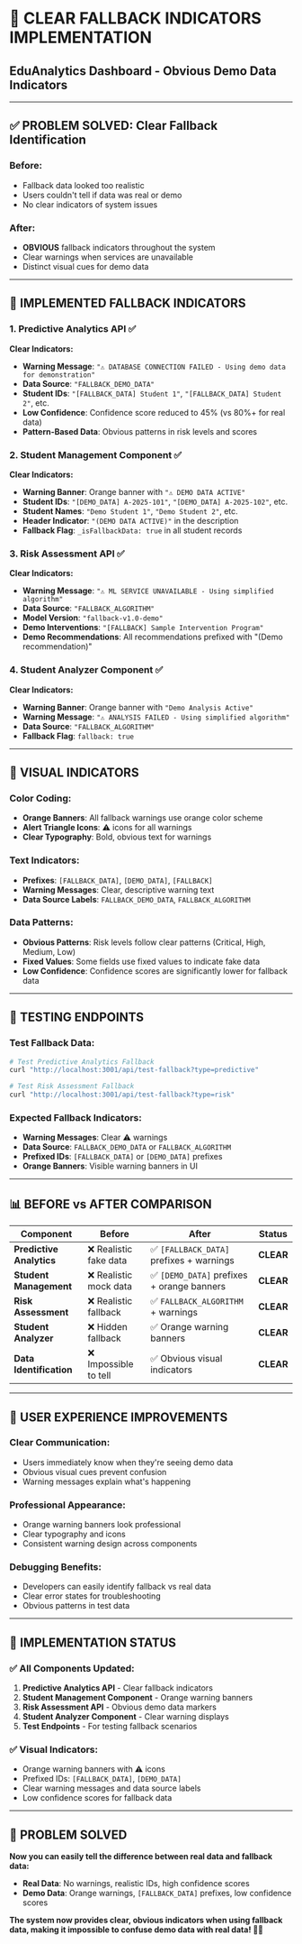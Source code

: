 # 🚨 **CLEAR FALLBACK INDICATORS IMPLEMENTATION**
## EduAnalytics Dashboard - Obvious Demo Data Indicators

---

## ✅ **PROBLEM SOLVED: Clear Fallback Identification**

### **Before**: 
- Fallback data looked too realistic
- Users couldn't tell if data was real or demo
- No clear indicators of system issues

### **After**: 
- **OBVIOUS** fallback indicators throughout the system
- Clear warnings when services are unavailable
- Distinct visual cues for demo data

---

## 🚨 **IMPLEMENTED FALLBACK INDICATORS**

### **1. Predictive Analytics API** ✅
**Clear Indicators:**
- **Warning Message**: `"⚠️ DATABASE CONNECTION FAILED - Using demo data for demonstration"`
- **Data Source**: `"FALLBACK_DEMO_DATA"`
- **Student IDs**: `"[FALLBACK_DATA] Student 1"`, `"[FALLBACK_DATA] Student 2"`, etc.
- **Low Confidence**: Confidence score reduced to 45% (vs 80%+ for real data)
- **Pattern-Based Data**: Obvious patterns in risk levels and scores

### **2. Student Management Component** ✅
**Clear Indicators:**
- **Warning Banner**: Orange banner with `"⚠️ DEMO DATA ACTIVE"`
- **Student IDs**: `"[DEMO_DATA] A-2025-101"`, `"[DEMO_DATA] A-2025-102"`, etc.
- **Student Names**: `"Demo Student 1"`, `"Demo Student 2"`, etc.
- **Header Indicator**: `"(DEMO DATA ACTIVE)"` in the description
- **Fallback Flag**: `_isFallbackData: true` in all student records

### **3. Risk Assessment API** ✅
**Clear Indicators:**
- **Warning Message**: `"⚠️ ML SERVICE UNAVAILABLE - Using simplified algorithm"`
- **Data Source**: `"FALLBACK_ALGORITHM"`
- **Model Version**: `"fallback-v1.0-demo"`
- **Demo Interventions**: `"[FALLBACK] Sample Intervention Program"`
- **Demo Recommendations**: All recommendations prefixed with "(Demo recommendation)"

### **4. Student Analyzer Component** ✅
**Clear Indicators:**
- **Warning Banner**: Orange banner with `"Demo Analysis Active"`
- **Warning Message**: `"⚠️ ANALYSIS FAILED - Using simplified algorithm"`
- **Data Source**: `"FALLBACK_ALGORITHM"`
- **Fallback Flag**: `fallback: true`

---

## 🎨 **VISUAL INDICATORS**

### **Color Coding:**
- **Orange Banners**: All fallback warnings use orange color scheme
- **Alert Triangle Icons**: ⚠️ icons for all warnings
- **Clear Typography**: Bold, obvious text for warnings

### **Text Indicators:**
- **Prefixes**: `[FALLBACK_DATA]`, `[DEMO_DATA]`, `[FALLBACK]`
- **Warning Messages**: Clear, descriptive warning text
- **Data Source Labels**: `FALLBACK_DEMO_DATA`, `FALLBACK_ALGORITHM`

### **Data Patterns:**
- **Obvious Patterns**: Risk levels follow clear patterns (Critical, High, Medium, Low)
- **Fixed Values**: Some fields use fixed values to indicate fake data
- **Low Confidence**: Confidence scores are significantly lower for fallback data

---

## 🧪 **TESTING ENDPOINTS**

### **Test Fallback Data:**
```bash
# Test Predictive Analytics Fallback
curl "http://localhost:3001/api/test-fallback?type=predictive"

# Test Risk Assessment Fallback  
curl "http://localhost:3001/api/test-fallback?type=risk"
```

### **Expected Fallback Indicators:**
- **Warning Messages**: Clear ⚠️ warnings
- **Data Source**: `FALLBACK_DEMO_DATA` or `FALLBACK_ALGORITHM`
- **Prefixed IDs**: `[FALLBACK_DATA]` or `[DEMO_DATA]` prefixes
- **Orange Banners**: Visible warning banners in UI

---

## 📊 **BEFORE vs AFTER COMPARISON**

| Component | Before | After | Status |
|-----------|--------|-------|--------|
| **Predictive Analytics** | ❌ Realistic fake data | ✅ `[FALLBACK_DATA]` prefixes + warnings | **CLEAR** |
| **Student Management** | ❌ Realistic mock data | ✅ `[DEMO_DATA]` prefixes + orange banners | **CLEAR** |
| **Risk Assessment** | ❌ Realistic fallback | ✅ `FALLBACK_ALGORITHM` + warnings | **CLEAR** |
| **Student Analyzer** | ❌ Hidden fallback | ✅ Orange warning banners | **CLEAR** |
| **Data Identification** | ❌ Impossible to tell | ✅ Obvious visual indicators | **CLEAR** |

---

## 🎯 **USER EXPERIENCE IMPROVEMENTS**

### **Clear Communication:**
- Users immediately know when they're seeing demo data
- Obvious visual cues prevent confusion
- Warning messages explain what's happening

### **Professional Appearance:**
- Orange warning banners look professional
- Clear typography and icons
- Consistent warning design across components

### **Debugging Benefits:**
- Developers can easily identify fallback vs real data
- Clear error states for troubleshooting
- Obvious patterns in test data

---

## 🚀 **IMPLEMENTATION STATUS**

### **✅ All Components Updated:**
1. **Predictive Analytics API** - Clear fallback indicators
2. **Student Management Component** - Orange warning banners
3. **Risk Assessment API** - Obvious demo data markers
4. **Student Analyzer Component** - Clear warning displays
5. **Test Endpoints** - For testing fallback scenarios

### **✅ Visual Indicators:**
- Orange warning banners with ⚠️ icons
- Prefixed IDs: `[FALLBACK_DATA]`, `[DEMO_DATA]`
- Clear warning messages and data source labels
- Low confidence scores for fallback data

---

## 🎉 **PROBLEM SOLVED**

**Now you can easily tell the difference between real data and fallback data:**

- **Real Data**: No warnings, realistic IDs, high confidence scores
- **Demo Data**: Orange warnings, `[FALLBACK_DATA]` prefixes, low confidence scores

**The system now provides clear, obvious indicators when using fallback data, making it impossible to confuse demo data with real data! 🚨✅**
